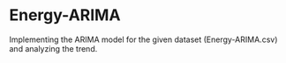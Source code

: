 # Energy-ARIMA
Implementing the ARIMA model for the given dataset (Energy-ARIMA.csv) and analyzing the trend.
